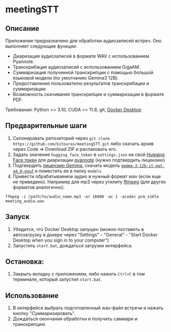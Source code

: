# meetingSTT

## Описание

Приложение предназначено для обработки аудиозаписей встреч. Оно выполняет следующие функции:
- Диаризация аудиозаписей в формате WAV с использованием Pyannote.
- Транскрибация аудиозаписей с использованием GigaAM.
- Суммаризация полученной транскрипции с помощью большой языковой модели (по умолчанию Gemma3 12B).
- Предоставление пользователю результатов транскрибации и суммаризации.
- Возможность скачивания транскрипции и суммаризации в формате PDF.

Требования: Python >= 3.10, CUDA >= 11.8, git, [Docker Desktop](https://www.docker.com/products/docker-desktop/)

## Предварительные шаги

1) Склонировать репозиторий через `git clone https://github.com/kitouras/meetingSTT.git` либо скачать архив через Code => Download ZIP и распаковать его.
2) Задать значение `hugging_face_token` в `settings.json` на свой [Hugging Face токен](https://huggingface.co/settings/tokens) для диаризации [pyannote](https://huggingface.co/pyannote/speaker-diarization-3.1) (нужно подтвердить лицензию)
2) Подтвердить [лицензию Gemma](https://huggingface.co/google/gemma-3-12b-it-qat-q4_0-gguf), скачать модель [`gemma-3-12b-it-qat-q4_0-gguf`](https://huggingface.co/google/gemma-3-12b-it-qat-q4_0-gguf/blob/main/gemma-3-12b-it-q4_0.gguf) и поместить ее в папку `models`
3) Привести обрабатываемое аудио в нужный формат wav (если еще не приведено). Например для mp3 через утилиту [ffmpeg](https://ffmpeg.org/) (для других форматов аналогично):

```
ffmpeg -i /path/to/audio_name.mp3 -ar 16000 -ac 1 -acodec pcm_s16le meeting_audio.wav
```

## Запуск

1) Убедится, что Docker Desktop запущен (можно поставить в автозагрузку в докере через "Settings" - "General" - "Start Docker Desktop when you sign in to your computer")
2) Запустить `start.bat`, дождаться загрузки интерфейса.

## Остановка:

1) Закрыть вкладку с приложением, либо нажать `Ctrl+C` в том терминале, который запустил `start.bat`.

## Использование

1) В интерфейсе выбрать подготовленный wav-файл встречи и нажать кнопку "Суммаризировать".
2) Дождаться окончания обработки и получить саммари и транскрипцию
